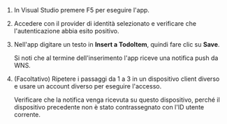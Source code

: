 
1. In Visual Studio premere F5 per eseguire l'app.

2. Accedere con il provider di identità selezionato e verificare che l'autenticazione abbia esito positivo. 

3. Nell'app digitare un testo in **Insert a TodoItem**, quindi fare clic su **Save**.

   Si noti che al termine dell'inserimento l'app riceve una notifica push da WNS.

4. (Facoltativo) Ripetere i passaggi da 1 a 3 in un dispositivo client diverso e usare un account diverso per eseguire l'accesso.  

	Verificare che la notifica venga ricevuta su questo dispositivo, perché il dispositivo precedente non è stato contrassegnato con l'ID utente corrente. 

<!--HONumber=42-->
